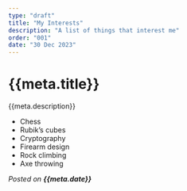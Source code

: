 ```yaml
---
type: "draft"
title: "My Interests"
description: "A list of things that interest me"
order: "001"
date: "30 Dec 2023"
---
```


# {{meta.title}}

{{meta.description}}

- Chess
- Rubik’s cubes
- Cryptography
- Firearm design
- Rock climbing
- Axe throwing

*Posted on **{{meta.date}}***
